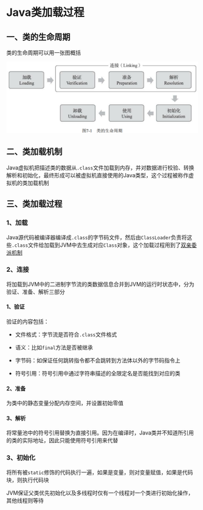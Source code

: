 # Java类加载过程

## 一、类的生命周期

类的生命周期可以用一张图概括

<img src="https://raw.githubusercontent.com/KKKLxxx/img-host/master/20210905203541338.png" style="zoom: 67%;" />

## 二、类加载机制

Java虚拟机把描述类的数据从`.class`文件加载到内存，并对数据进行校验、转换解析和初始化，最终形成可以被虚拟机直接使用的Java类型，这个过程被称作虚拟机的类加载机制

## 三、类加载过程

### 1、加载

Java源代码被编译器编译成`.class`的字节码文件，然后由`ClassLoader`负责将这些`.class`文件给加载到JVM中去生成对应`Class`对象，这个加载过程用到了[双亲委派机制](https://gitee.com/KKKLxxx/study-notes/blob/master/JVM/%E5%8F%8C%E4%BA%B2%E5%A7%94%E6%B4%BE%E6%9C%BA%E5%88%B6.md "双亲委派机制")

### 2、连接

将加载到JVM中的二进制字节流的类数据信息合并到JVM的运行时状态中，分为验证、准备、解析三部分

#### 1、验证

验证的内容包括：

- 文件格式：字节流是否符合`.class`文件格式

- 语义：比如`final`方法是否被继承

- 字节码：如保证任何跳转指令都不会跳转到方法体以外的字节码指令上

- 符号引用：符号引用中通过字符串描述的全限定名是否能找到对应的类

#### 2、准备

为类中的静态变量分配内存空间，并设置初始零值

#### 3、解析

将常量池中的符号引用替换为直接引用。因为在编译时，Java类并不知道所引用的类的实际地址，因此只能使用符号引用来代替

### 3、初始化

将所有被`static`修饰的代码执行一遍，如果是变量，则对变量赋值，如果是代码块，则执行代码块

JVM保证父类优先初始化以及多线程时仅有一个线程对一个类进行初始化操作，其他线程则等待